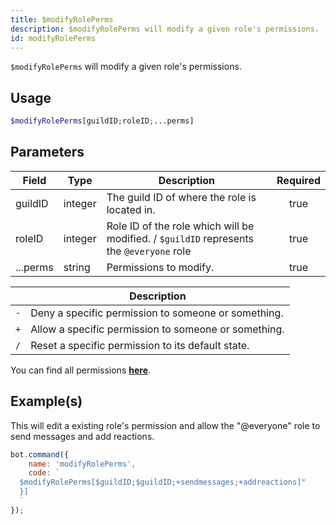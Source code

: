 ```yaml
---
title: $modifyRolePerms
description: $modifyRolePerms will modify a given role's permissions.
id: modifyRolePerms
---
```


`$modifyRolePerms` will modify a given role's permissions.

## Usage

```php
$modifyRolePerms[guildID;roleID;...perms]
```

## Parameters

| Field    | Type    | Description                                                                              | Required |
| -------- | ------- | ---------------------------------------------------------------------------------------- | :------: |
| guildID  | integer | The guild ID of where the role is located in.                                            |   true   |
| roleID   | integer | Role ID of the role which will be modified. / `$guildID` represents the `@everyone` role |   true   |
| ...perms | string  | Permissions to modify.                                                                   |   true   |

|     | Description                                          |
| --- | ---------------------------------------------------- |
| `-` | Deny a specific permission to someone or something.  |
| `+` | Allow a specific permission to someone or something. |
| `/` | Reset a specific permission to its default state.    |

You can find all permissions __[here](../../guides/9permissionsintents.md)__.

## Example(s)

This will edit a existing role's permission and allow the "@everyone" role to send messages and add reactions.

```javascript
bot.command({
    name: 'modifyRolePerms',
    code: `
  $modifyRolePerms[$guildID;$guildID;+sendmessages;+addreactions]"
  }]
  `
});
```
